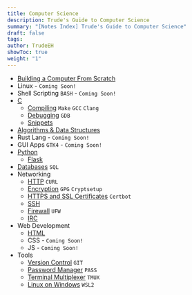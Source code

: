 ```yaml
---
title: Computer Science
description: Trude's Guide to Computer Science
summary: "[Notes Index] Trude's Guide to Computer Science"
draft: false
tags: 
author: TrudeEH
showToc: true
weight: "1"
---
```


- [Building a Computer From Scratch](../how_to_computer/)
- Linux - `Coming Soon!`
- Shell Scripting `BASH` - `Coming Soon!`
- [C](../c-language/)
	- [Compiling](../compiling/) `Make` `GCC` `Clang`
	- [Debugging](../gdb/) `GDB`
	- [Snippets](../c-snippets/)
- [Algorithms & Data Structures](../algorithms_and_data/)
- Rust Lang - `Coming Soon!`
- GUI Apps `GTK4` - `Coming Soon!`
- [Python](../python/)
	- [Flask](../flask/) 
- [Databases](../databases/) `SQL`
- Networking
	- [HTTP](../http/) `CURL`
	- [Encryption](../encryption/) `GPG` `Cryptsetup`
	- [HTTPS and SSL Certificates](../https-ssl-certs/) `Certbot`
	- [SSH](../ssh/)
	- [Firewall](../firewall/) `UFW`
	- [IRC](../irc/)
- Web Development
	- [HTML](../html/)
	- CSS - `Coming Soon!`
	- JS - `Coming Soon!`
- Tools
	- [Version Control](../git/) `GIT`
	- [Password Manager](../pass/) `PASS`
	- [Terminal Multiplexer](../tmux/) `TMUX`
	- [Linux on Windows](../wsl2/) `WSL2`
